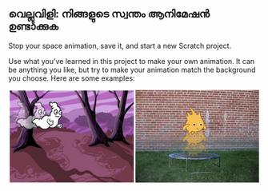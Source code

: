 ## വെല്ലുവിളി: നിങ്ങളുടെ സ്വന്തം ആനിമേഷൻ ഉണ്ടാക്കുക

Stop your space animation, save it, and start a new Scratch project.

Use what you've learned in this project to make your own animation. It can be anything you like, but try to make your animation match the background you choose. Here are some examples:

![screenshot](images/space-egs.png)